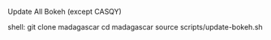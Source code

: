 Update All Bokeh (except CASQY)

shell:
git clone madagascar
cd madagascar
source scripts/update-bokeh.sh